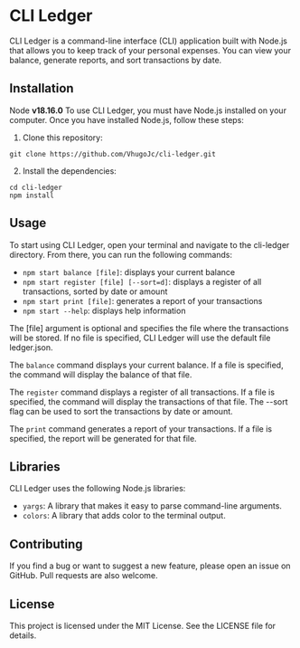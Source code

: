 # CLI Ledger

CLI Ledger is a command-line interface (CLI) application built with Node.js that allows you to keep track of your personal expenses. You can view your balance, generate reports, and sort transactions by date.

## Installation

Node **v18.16.0**
To use CLI Ledger, you must have Node.js installed on your computer. Once you have installed Node.js, follow these steps:

1. Clone this repository:

```
git clone https://github.com/VhugoJc/cli-ledger.git
```

2. Install the dependencies:
```
cd cli-ledger
npm install
```

## Usage

To start using CLI Ledger, open your terminal and navigate to the cli-ledger directory. From there, you can run the following commands:

- `npm start balance [file]`: displays your current balance
- `npm start register [file] [--sort=d]`: displays a register of all transactions, sorted by date or amount
- `npm start print [file]`: generates a report of your transactions
- `npm start --help`: displays help information

The [file] argument is optional and specifies the file where the transactions will be stored. If no file is specified, CLI Ledger will use the default file ledger.json.

The `balance` command displays your current balance. If a file is specified, the command will display the balance of that file.

The `register` command displays a register of all transactions. If a file is specified, the command will display the transactions of that file. The --sort flag can be used to sort the transactions by date or amount.

The `print` command generates a report of your transactions. If a file is specified, the report will be generated for that file.

## Libraries
CLI Ledger uses the following Node.js libraries:

- `yargs`: A library that makes it easy to parse command-line arguments.
- `colors`: A library that adds color to the terminal output.
## Contributing

If you find a bug or want to suggest a new feature, please open an issue on GitHub. Pull requests are also welcome.

## License

This project is licensed under the MIT License. See the LICENSE file for details.
